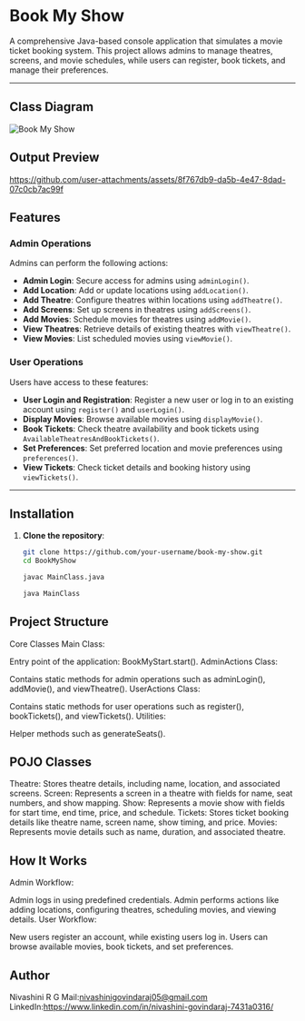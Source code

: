 
# Book My Show 

A comprehensive Java-based console application that simulates a movie ticket booking system. This project allows admins to manage theatres, screens, and movie schedules, while users can register, book tickets, and manage their preferences.

---

## Class Diagram

![Book My Show](https://github.com/user-attachments/assets/efdb0edd-8e20-4c8c-9f3f-818e711c2647)

## Output Preview

https://github.com/user-attachments/assets/8f767db9-da5b-4e47-8dad-07c0cb7ac99f


## Features

### Admin Operations
Admins can perform the following actions:
- **Admin Login**: Secure access for admins using `adminLogin()`.
- **Add Location**: Add or update locations using `addLocation()`.
- **Add Theatre**: Configure theatres within locations using `addTheatre()`.
- **Add Screens**: Set up screens in theatres using `addScreens()`.
- **Add Movies**: Schedule movies for theatres using `addMovie()`.
- **View Theatres**: Retrieve details of existing theatres with `viewTheatre()`.
- **View Movies**: List scheduled movies using `viewMovie()`.

### User Operations
Users have access to these features:
- **User Login and Registration**: Register a new user or log in to an existing account using `register()` and `userLogin()`.
- **Display Movies**: Browse available movies using `displayMovie()`.
- **Book Tickets**: Check theatre availability and book tickets using `AvailableTheatresAndBookTickets()`.
- **Set Preferences**: Set preferred location and movie preferences using `preferences()`.
- **View Tickets**: Check ticket details and booking history using `viewTickets()`.

---

## Installation

1. **Clone the repository**:
   ```bash
   git clone https://github.com/your-username/book-my-show.git
   cd BookMyShow
   ```
    ```bash
   javac MainClass.java
    ```
    ```bash
   java MainClass
    ```


## Project Structure
Core Classes
Main Class:

Entry point of the application: BookMyStart.start().
AdminActions Class:

Contains static methods for admin operations such as adminLogin(), addMovie(), and viewTheatre().
UserActions Class:

Contains static methods for user operations such as register(), bookTickets(), and viewTickets().
Utilities:

Helper methods such as generateSeats().



## POJO Classes
Theatre: Stores theatre details, including name, location, and associated screens.
Screen: Represents a screen in a theatre with fields for name, seat numbers, and show mapping.
Show: Represents a movie show with fields for start time, end time, price, and schedule.
Tickets: Stores ticket booking details like theatre name, screen name, show timing, and price.
Movies: Represents movie details such as name, duration, and associated theatre.


## How It Works
Admin Workflow:

Admin logs in using predefined credentials.
Admin performs actions like adding locations, configuring theatres, scheduling movies, and viewing details.
User Workflow:

New users register an account, while existing users log in.
Users can browse available movies, book tickets, and set preferences.


## Author

Nivashini R G
Mail:nivashinigovindaraj05@gmail.com
LinkedIn:https://www.linkedin.com/in/nivashini-govindaraj-7431a0316/
